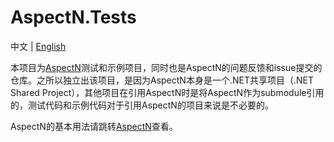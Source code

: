 # AspectN.Tests

中文 | [English](README_en.md)

本项目为[AspectN](https://github.com/inversionhourglass/Shared.Cecil.AspectN)测试和示例项目，同时也是AspectN的问题反馈和issue提交的仓库。之所以独立出该项目，是因为AspectN本身是一个.NET共享项目（.NET Shared Project），其他项目在引用AspectN时是将AspectN作为submodule引用的，测试代码和示例代码对于引用AspectN的项目来说是不必要的。

AspectN的基本用法请跳转[AspectN](https://github.com/inversionhourglass/Shared.Cecil.AspectN)查看。
